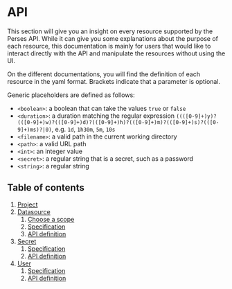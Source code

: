 # API

This section will give you an insight on every resource supported by the Perses API. While it can give you some
explanations about the purpose of each resource, this documentation is mainly for users that would like to interact
directly with the API and manipulate the resources without using the UI.

On the different documentations, you will find the definition of each resource in the yaml format.
Brackets indicate that a parameter is optional.

Generic placeholders are defined as follows:

* `<boolean>`: a boolean that can take the values `true` or `false`
* `<duration>`: a duration matching the regular expression `((([0-9]+)y)?(([0-9]+)w)?(([0-9]+)d)?(([0-9]+)h)?(([0-9]+)m)?(([0-9]+)s)?(([0-9]+)ms)?|0)`, e.g. `1d`, `1h30m`, `5m`, `10s`
* `<filename>`: a valid path in the current working directory
* `<path>`: a valid URL path
* `<int>`: an integer value
* `<secret>`: a regular string that is a secret, such as a password
* `<string>`: a regular string

## Table of contents

1. [Project](./project.md)
2. [Datasource](./datasource.md)
   1. [Choose a scope](./datasource.md#choose-a-scope)
   2. [Specification](./datasource.md#datasource-specification)
   3. [API definition](./datasource.md#api-definition)
3. [Secret](./secret.md)
   1. [Specification](./secret.md#secret-specification)
   2. [API definition](./secret.md#api-definition)
4. [User](./user.md)
   1. [Specification](./user.md#user-specification)
   2. [API definition](./user.md#api-definition)

